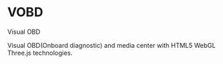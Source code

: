 VOBD
====

Visual OBD

Visual OBD(Onboard diagnostic) and media center with HTML5 WebGL Three.js technologies.

